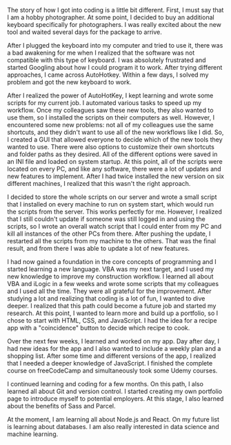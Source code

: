 The story of how I got into coding is a little bit different. First, I must say that I am a hobby photographer. At some point, I decided to buy an additional keyboard specifically for photographers. I was really excited about the new tool and waited several days for the package to arrive.

After I plugged the keyboard into my computer and tried to use it, there was a bad awakening for me when I realized that the software was not compatible with this type of keyboard. I was absolutely frustrated and started Googling about how I could program it to work. After trying different approaches, I came across AutoHotkey. Within a few days, I solved my problem and got the new keyboard to work.

After I realized the power of AutoHotKey, I kept learning and wrote some scripts for my current job. I automated various tasks to speed up my workflow. Once my colleagues saw these new tools, they also wanted to use them, so I installed the scripts on their computers as well. However, I encountered some new problems: not all of my colleagues use the same shortcuts, and they didn't want to use all of the new workflows like I did. So, I created a GUI that allowed everyone to decide which of the new tools they wanted to use. There were also options to customize their own shortcuts and folder paths as they desired. All of the different options were saved in an INI file and loaded on system startup. At this point, all of the scripts were located on every PC, and like any software, there were a lot of updates and new features to implement. After I had twice installed the new version on six different machines, I realized that this wasn't the right approach.

I decided to store the whole scripts on our server and wrote a small script that I installed on every machine to run on system start, which would run the scripts from the server. This works perfectly for me. However, I realized that I still couldn't update if someone was still logged in and using the scripts, so I wrote an overall watch script that I could enter from my PC and kill all instances of the other PCs from there. After pushing the update, I restarted all the scripts from my machine to the others. That was the final result, and from there I was able to update a lot of new features.

I had now gained a foundation in the core concepts of programming and I started learning a new language. VBA was my next target, and I used my new knowledge to improve my construction workflow. I learned all about VBA and iLogic in a few weeks and wrote some scripts that my colleagues and I used all the time. They were all grateful for the improvement. After studying a lot and realizing that coding is a lot of fun, I wanted to dive deeper. I realized that this path could become a future job and started my research. At this point, I wanted to learn more and build up a portfolio, so I chose to start with HTML, CSS, and JavaScript. I had the idea for a recipe app with a "coincidence" button to decide which recipe to cook.

Over the next few weeks, I learned and worked on my app. Day after day, I had new ideas for the app and I also wanted to include a weekly plan and a shopping list. After some time and different versions of the app, I realized that I needed a deeper knowledge of JavaScript. I finished the complete course on freeCodeCamp and simultaneously took some Udemy courses.

I continued learning and coding for a few months. On this path, I also learned all about Git and version control. I started creating my own portfolio page to introduce myself to potential employers. At this stage, I also learned about the benefits of Sass and Parcel.

At the moment, I am learning all about Node.js and React. On my future list is learning about databases. I am also really interested in data science and machine learning.
